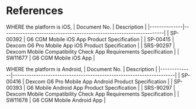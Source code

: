 # References

WHERE the platform is iOS,
| Document No. | Description                                                         |
|--------------|---------------------------------------------------------------------|
| SP-00392     | G6 CGM Mobile iOS App Product Specification                         |
| SP-00415     | Dexcom G6 Pro Mobile App iOS Product Specification                  |
| SRS-90297    | Dexcom Mobile Compatibility Check App Requirements Specification    |
| SW11677      | G6 CGM Mobile iOS App                                               |

WHERE the platform is Android,
| Document No. | Description                                                         |
|--------------|---------------------------------------------------------------------|
| SP-00416     | Dexcom G6 Pro Mobile App Android Product Specification              |
| SP-00393     | G6 Mobile Android App Product Specification                         |
| SRS-90297    | Dexcom Mobile Compatibility Check App Requirements Specification    |
| SW11678      | G6 CGM Mobile Android App                                           |
